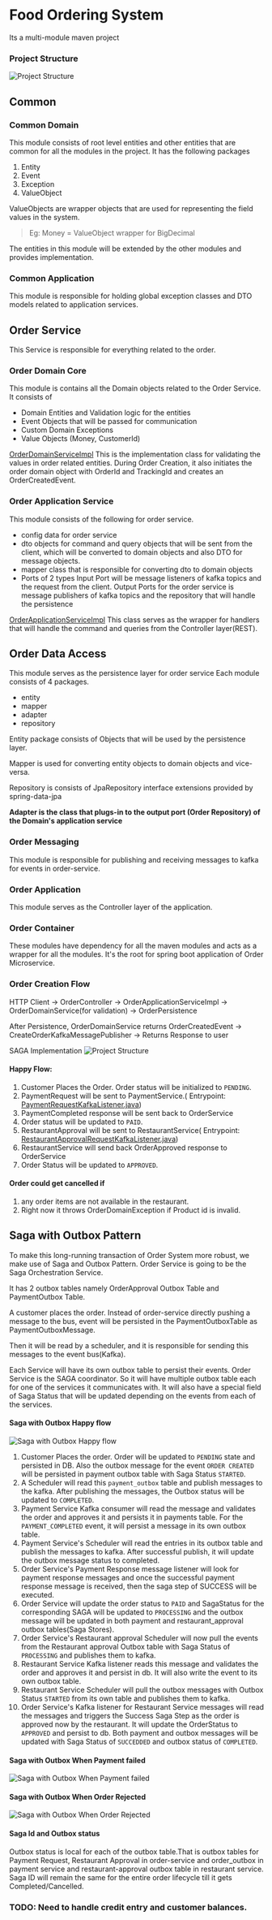 # Food Ordering System

Its a multi-module maven project

### Project Structure

![Project Structure](docs/project-structure.png)

## Common

### Common Domain

This module consists of root level entities and other entities that are common for all the modules in the project. It
has the following packages

1. Entity
2. Event
3. Exception
4. ValueObject

ValueObjects are wrapper objects that are used for representing the field values in the system.

> Eg: Money = ValueObject wrapper for BigDecimal


The entities in this module will be extended by the other modules and provides implementation.

### Common Application

This module is responsible for holding global exception classes and DTO models related to application services.

## Order Service

This Service is responsible for everything related to the order.

### Order Domain Core

This module is contains all the Domain objects related to the Order Service. It consists of

- Domain Entities and Validation logic for the entities
- Event Objects that will be passed for communication
- Custom Domain Exceptions
- Value Objects (Money, CustomerId)

[OrderDomainServiceImpl](order-service/order-domain/order-domain-core/src/main/java/org/sarav/food/order/service/domain/OrderDomainServiceImpl.java)
This is the implementation class for validating the values in order related entities. During Order Creation, it also
initiates the order domain object with OrderId and TrackingId and creates an OrderCreatedEvent.

### Order Application Service

This module consists of the following for order service.

- config data for order service
- dto objects for command and query objects that will be sent from the client, which will be converted to domain objects
  and also DTO for message objects.
- mapper class that is responsible for converting dto to domain objects
- Ports of 2 types Input Port will be message listeners of kafka topics and the request from the client. Output Ports
  for the order service is message publishers of kafka topics and the repository that will handle the persistence

[OrderApplicationServiceImpl](order-service/order-domain/order-application-service/src/main/java/org/sarav/food/order/service/app/ports/OrderApplicationServiceImpl.java)
This class serves as the wrapper for handlers that will handle the command and queries from the Controller layer(REST).

## Order Data Access

This module serves as the persistence layer for order service Each module consists of 4 packages.

- entity
- mapper
- adapter
- repository

Entity package consists of Objects that will be used by the persistence layer.

Mapper is used for converting entity objects to domain objects and vice-versa.

Repository is consists of JpaRepository interface extensions provided by spring-data-jpa

**Adapter is the class that plugs-in to the output port (Order Repository) of the Domain's application service**

### Order Messaging

This module is responsible for publishing and receiving messages to kafka for events in order-service.

### Order Application

This module serves as the Controller layer of the application.

### Order Container

These modules have dependency for all the maven modules and acts as a wrapper for all the modules. It's the root for
spring boot application of Order Microservice.

### Order Creation Flow

HTTP Client -> OrderController -> OrderApplicationServiceImpl -> OrderDomainService(for validation) -> OrderPersistence

After Persistence, OrderDomainService returns OrderCreatedEvent -> CreateOrderKafkaMessagePublisher -> Returns Response
to user

SAGA Implementation
![Project Structure](docs/saga.png)

#### Happy Flow:

1) Customer Places the Order. Order status will be initialized to `PENDING`.
2) PaymentRequest will be sent to PaymentService.(
   Entrypoint: [PaymentRequestKafkaListener.java](payment-service/payment-messaging/src/main/java/org/sarav/food/payment/service/messaging/listener/kafka/PaymentRequestKafkaListener.java))
3) PaymentCompleted response will be sent back to OrderService
4) Order status will be updated to `PAID`.
5) RestaurantApproval will be sent to RestaurantService(
   Entrypoint: [RestaurantApprovalRequestKafkaListener.java](restaurant-service/restaurant-messaging/src/main/java/org/sarav/food/restaurant/service/messaging/listener/kafka/RestaurantApprovalRequestKafkaListener.java))
6) RestaurantService will send back OrderApproved response to OrderService
7) Order Status will be updated to `APPROVED`.

#### Order could get cancelled if

1) any order items are not available in the restaurant.
2) Right now it throws OrderDomainException if Product id is invalid.

## Saga with Outbox Pattern

To make this long-running transaction of Order System more robust, we make use of Saga and Outbox Pattern. Order Service
is going to be the Saga Orchestration Service.

It has 2 outbox tables namely OrderApproval Outbox Table and PaymentOutbox Table.

A customer places the order. Instead of order-service directly pushing a message to the bus, event will be persisted in
the PaymentOutboxTable as PaymentOutboxMessage.

Then it will be read by a scheduler, and it is responsible for sending this messages to the event bus(Kafka).

Each Service will have its own outbox table to persist their events.
Order Service is the SAGA coordinator. So it will have multiple outbox table each for one of the services it
communicates with. It will also have a special field of Saga Status that will be updated depending on the events from
each of the services.

#### Saga with Outbox Happy flow

![Saga with Outbox Happy flow](docs/outbox-happy-flow.png)

1) Customer Places the order. Order will be updated to `PENDING` state and persisted in DB. Also the outbox message for
   the event `ORDER CREATED` will be persisted in payment outbox table with Saga Status `STARTED`.
2) A Scheduler will read this `payment_outbox` table and publish messages to the kafka. After publishing the messages,
   the Outbox status will be updated to `COMPLETED`.
3) Payment Service Kafka consumer will read the message and validates the order and approves it and persists it in
   payments table. For the `PAYMENT_COMPLETED` event, it will persist a message in its own outbox table.
4) Payment Service's Scheduler will read the entries in its outbox table and publish the messages to kafka. After
   successful publish, it will update the outbox message status to completed.
5) Order Service's Payment Response message listener will look for payment response messages and once the successful
   payment response message is received, then the saga step of SUCCESS will be executed.
6) Order Service will update the order status to `PAID` and SagaStatus for the corresponding SAGA will be updated
   to `PROCESSING` and the outbox message will be updated in both payment and restaurant_approval outbox tables(Saga
   Stores).
7) Order Service's Restaurant approval Scheduler will now pull the events from the Restaurant approval Outbox table with
   Saga Status of `PROCESSING` and publishes them to kafka.
8) Restaurant Service Kafka listener reads this message and validates the order and approves it and persist in db. It
   will also write the event to its own outbox table.
9) Restaurant Service Scheduler will pull the outbox messages with Outbox Status `STARTED` from its own table and
   publishes them to kafka.
10) Order Service's Kafka listener for Restaurant Service messages will read the messages and triggers the Success Saga
    Step as the order is approved now by the restaurant. It will update the OrderStatus to `APPROVED` and persist to db.
    Both payment and outbox messages will be updated with Saga Status of `SUCCEDDED` and outbox status of `COMPLETED`.

#### Saga with Outbox When Payment failed

![Saga with Outbox When Payment failed](docs/outbox-payment-failure.png)

#### Saga with Outbox When Order Rejected

![Saga with Outbox When Order Rejected](docs/outbox-approval-failure.png)

#### Saga Id and Outbox status

Outbox status is local for each of the outbox table.That is outbox tables for Payment Request, Restaurant Approval in
order-service
and order_outbox in payment service and restaurant-approval outbox table in restaurant service.
Saga ID will remain the same for the entire order lifecycle till it gets Completed/Cancelled.

### TODO: Need to handle credit entry and customer balances.
